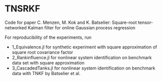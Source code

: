# TNSRKF
Code for paper 
C. Menzen, M. Kok and K. Batselier: Square-root tensor-networked Kalman filter for online Gaussian process regression

For reproducibility of the experiments, run 

- 1_Equivalence.jl   for synthetic experiment with square approximation of square root covariance factor
- 2_Rankinfluence.jl  for nonlinear system identification on benchmark data set with square approximation
- 3_CascadedTanks.jl    for nonlinear system identification on benchmark data with TNKF by Batselier et al.
